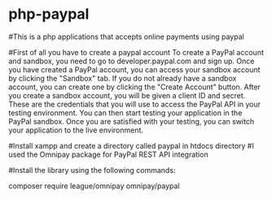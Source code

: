 # php-paypal

#This is a php applications that accepts online payments using paypal 

#First of all you have to create a paypal account 
To create a PayPal account and sandbox, you need to go to developer.paypal.com and sign up. Once you have created a PayPal account, you can access your sandbox account by clicking the "Sandbox" tab. If you do not already have a sandbox account, you can create one by clicking the "Create Account" button. After you create a sandbox account, you will be given a client ID and secret. These are the credentials that you will use to access the PayPal API in your testing environment. You can then start testing your application in the PayPal sandbox. Once you are satisfied with your testing, you can switch your application to the live environment.

#Install xampp and create a directory called paypal in htdocs directory
#I used the Omnipay package for PayPal REST API integration

#Install the library using the following commands:

composer require league/omnipay omnipay/paypal
